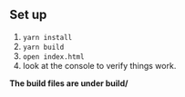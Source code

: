 Set up
----
1. `yarn install`
2. `yarn build`
3. `open index.html`
4. look at the console to verify things work.

__The build files are under build/__
